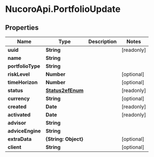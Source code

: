 # NucoroApi.PortfolioUpdate

## Properties

Name | Type | Description | Notes
------------ | ------------- | ------------- | -------------
**uuid** | **String** |  | [readonly] 
**name** | **String** |  | 
**portfolioType** | **String** |  | 
**riskLevel** | **Number** |  | [optional] 
**timeHorizon** | **Number** |  | [optional] 
**status** | [**Status2efEnum**](Status2efEnum.md) |  | [readonly] 
**currency** | **String** |  | [optional] 
**created** | **Date** |  | [readonly] 
**activated** | **Date** |  | [readonly] 
**advisor** | **String** |  | 
**adviceEngine** | **String** |  | 
**extraData** | **{String: Object}** |  | [optional] 
**client** | **String** |  | [optional] 


